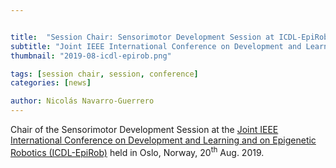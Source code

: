 ```yaml
---


title:  "Session Chair: Sensorimotor Development Session at ICDL-EpiRob 2019"
subtitle: "Joint IEEE International Conference on Development and Learning and on Epigenetic Robotics (ICDL-EpiRob 2019)"
thumbnail: "2019-08-icdl-epirob.png"

tags: [session chair, session, conference]
categories: [news]

author: Nicolás Navarro-Guerrero
---
```

Chair of the Sensorimotor Development Session at the <a target="_blank" href="https://icdlepirob2019.wordpress.com">Joint IEEE International Conference on Development and Learning and on Epigenetic Robotics (ICDL-EpiRob)</a> held in Oslo, Norway, 20<sup>th</sup> Aug. 2019.

<!--more-->

